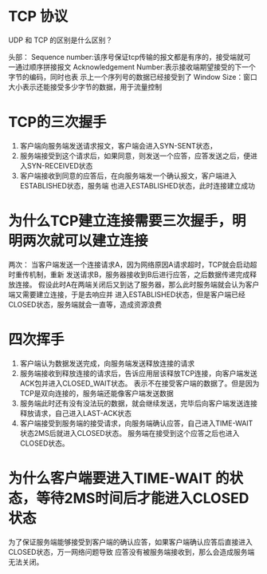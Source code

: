 # TCP 协议
UDP 和 TCP 的区别是什么区别？

头部： 
    Sequence number:该序号保证tcp传输的报文都是有序的，接受端就可
    一通过顺序拼接报文
    Acknowledgement Number:表示接收端期望接受的下一个字节的编码，同时也表
    示上一个序列号的数据已经接受到了
    Window Size：窗口大小表示还能接受多少字节的数据，用于流量控制


# TCP的三次握手
1. 客户端向服务端发送请求报文，客户端会进入SYN-SENT状态，
2. 服务端接受到这个请求后，如果同意，则发送一个应答，应答发送之后，便进入SYN-RECEIVED状态
3. 客户端接收到同意的应答后，在向服务端发一个确认报文，客户端进入ESTABLISHED状态，服务端
也进入ESTABLISHED状态，此时连接建立成功

# 为什么TCP建立连接需要三次握手，明明两次就可以建立连接


两次： 当客户端发送一个连接请求A，因为网络原因A请求超时，TCP就会启动超时重传机制，重新
发送请求B，服务器接收到B后进行应答，之后数据传递完成释放连接。
假设此时A在两端关闭后又到达了服务器，那么此时服务端就会认为客户端又需要建立连接，于是去响应并
进入ESTABLISHED状态，但是客户端已经CLOSED状态，服务端就会一直等，造成资源浪费

# 四次挥手
1. 客户端认为数据发送完成，向服务端发送释放连接的请求
2. 服务端接收到释放连接的请求后，告诉应用层该释放TCP连接，向客户端发送ACK包并进入CLOSED_WAIT状态。
表示不在接受客户端的数据了。但是因为TCP是双向连接的，服务端还能像客户端发送数据
3. 服务端此时还有没有没法玩的数据，就会继续发送，完毕后向客户端发送连接释放请求，自己进入LAST-ACK状态
4. 客户端接受到服务端的接受请求，向服务端确认应答，自己进入TIME-WAIT状态2MS后就进入CLOSED状态。
 服务端在接受到这个应答之后也进入CLOSED状态。

 # 为什么客户端要进入TIME-WAIT 的状态，等待2MS时间后才能进入CLOSED状态

 为了保证服务端能够接受到客户端的确认应答，如果客户端确认应答后直接进入CLOSED状态，万一网络问题导致
 应答没有被服务端接收到，那么会造成服务端无法关闭。